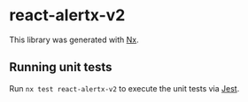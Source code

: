 # react-alertx-v2

This library was generated with [Nx](https://nx.dev).

## Running unit tests

Run `nx test react-alertx-v2` to execute the unit tests via [Jest](https://jestjs.io).
